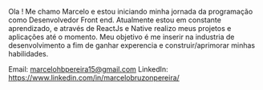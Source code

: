 Ola !
Me chamo Marcelo e estou iniciando minha jornada da programação como Desenvolvedor Front end.
Atualmente estou em constante aprendizado, e através de ReactJs e Native realizo meus projetos e aplicações até o momento.
Meu objetivo é me inserir na industria de desenvolvimento a fim de ganhar experencia e construir/aprimorar minhas habilidades.

Email: marcelohbpereira15@gmail.com
LinkedIn: https://www.linkedin.com/in/marcelobruzonpereira/
